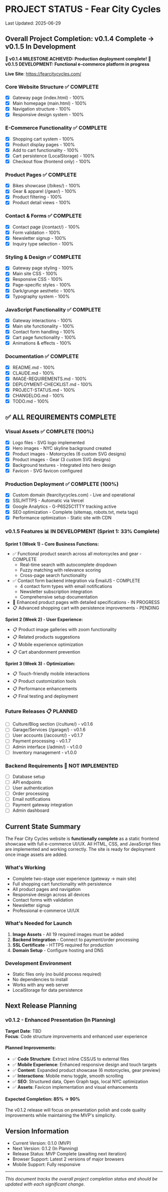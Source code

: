 # PROJECT STATUS - Fear City Cycles

Last Updated: 2025-06-29

## Overall Project Completion: v0.1.4 Complete → v0.1.5 In Development

**🎉 v0.1.4 MILESTONE ACHIEVED: Production deployment complete!**
**🚀 v0.1.5 DEVELOPMENT: Functional e-commerce platform in progress**

**Live Site**: https://fearcitycycles.com/

### Core Website Structure ✅ COMPLETE
- [x] Gateway page (index.html) - 100%
- [x] Main homepage (main.html) - 100%
- [x] Navigation structure - 100%
- [x] Responsive design system - 100%

### E-Commerce Functionality ✅ COMPLETE
- [x] Shopping cart system - 100%
- [x] Product display pages - 100%
- [x] Add to cart functionality - 100%
- [x] Cart persistence (LocalStorage) - 100%
- [x] Checkout flow (frontend only) - 100%

### Product Pages ✅ COMPLETE
- [x] Bikes showcase (/bikes/) - 100%
- [x] Gear & apparel (/gear/) - 100%
- [x] Product filtering - 100%
- [x] Product detail views - 100%

### Contact & Forms ✅ COMPLETE
- [x] Contact page (/contact/) - 100%
- [x] Form validation - 100%
- [x] Newsletter signup - 100%
- [x] Inquiry type selection - 100%

### Styling & Design ✅ COMPLETE
- [x] Gateway page styling - 100%
- [x] Main site CSS - 100%
- [x] Responsive CSS - 100%
- [x] Page-specific styles - 100%
- [x] Dark/grunge aesthetic - 100%
- [x] Typography system - 100%

### JavaScript Functionality ✅ COMPLETE
- [x] Gateway interactions - 100%
- [x] Main site functionality - 100%
- [x] Contact form handling - 100%
- [x] Cart page functionality - 100%
- [x] Animations & effects - 100%

### Documentation ✅ COMPLETE
- [x] README.md - 100%
- [x] CLAUDE.md - 100%
- [x] IMAGE-REQUIREMENTS.md - 100%
- [x] DEPLOYMENT-CHECKLIST.md - 100%
- [x] PROJECT-STATUS.md - 100%
- [x] CHANGELOG.md - 100%
- [x] TODO.md - 100%

## ✅ ALL REQUIREMENTS COMPLETE

### Visual Assets ✅ COMPLETE (100%)
- [x] Logo files - SVG logo implemented
- [x] Hero images - NYC skyline background created
- [x] Product images - Motorcycles (6 custom SVG designs)
- [x] Product images - Gear (3 custom SVG designs)
- [x] Background textures - Integrated into hero design
- [x] Favicon - SVG favicon configured

### Production Deployment ✅ COMPLETE (100%)
- [x] Custom domain (fearcitycycles.com) - Live and operational
- [x] SSL/HTTPS - Automatic via Vercel
- [x] Google Analytics - G-P6S25C1TTY tracking active
- [x] SEO optimization - Complete (sitemap, robots.txt, meta tags)
- [x] Performance optimization - Static site with CDN

### v0.1.5 Features 📊 IN DEVELOPMENT (Sprint 1: 33% Complete)
**Sprint 1 (Week 1) - Core Business Functions:**
- ✅ Functional product search across all motorcycles and gear - COMPLETE
  - Real-time search with autocomplete dropdown
  - Fuzzy matching with relevance scoring
  - Cross-page search functionality
- ✅ Contact form backend integration via EmailJS - COMPLETE
  - 4 contact form types with email notifications
  - Newsletter subscription integration
  - Comprehensive setup documentation
- 🔄 Enhanced product pages with detailed specifications - IN PROGRESS
- 📋 Advanced shopping cart with persistence improvements - PENDING

**Sprint 2 (Week 2) - User Experience:**
- 📋 Product image galleries with zoom functionality
- 📋 Related products suggestions
- 📋 Mobile experience optimization
- 📋 Cart abandonment prevention

**Sprint 3 (Week 3) - Optimization:**
- 📋 Touch-friendly mobile interactions
- 📋 Product customization tools
- 📋 Performance enhancements
- 📋 Final testing and deployment

### Future Releases 📋 PLANNED
- [ ] Culture/Blog section (/culture/) - v0.1.6
- [ ] Garage/Services (/garage/) - v0.1.6
- [ ] User accounts (/account/) - v0.1.7
- [ ] Payment processing - v0.1.7
- [ ] Admin interface (/admin/) - v1.0.0
- [ ] Inventory management - v1.0.0

### Backend Requirements 🔧 NOT IMPLEMENTED
- [ ] Database setup
- [ ] API endpoints
- [ ] User authentication
- [ ] Order processing
- [ ] Email notifications
- [ ] Payment gateway integration
- [ ] Admin dashboard

## Current State Summary

The Fear City Cycles website is **functionally complete** as a static frontend showcase with full e-commerce UI/UX. All HTML, CSS, and JavaScript files are implemented and working correctly. The site is ready for deployment once image assets are added.

### What's Working
- Complete two-stage user experience (gateway → main site)
- Full shopping cart functionality with persistence
- All product pages and navigation
- Responsive design across all devices
- Contact forms with validation
- Newsletter signup
- Professional e-commerce UI/UX

### What's Needed for Launch
1. **Image Assets** - All 19 required images must be added
2. **Backend Integration** - Connect to payment/order processing
3. **SSL Certificate** - HTTPS required for production
4. **Domain Setup** - Configure hosting and DNS

### Development Environment
- Static files only (no build process required)
- No dependencies to install
- Works with any web server
- LocalStorage for data persistence

## Next Release Planning

### v0.1.2 - Enhanced Presentation (In Planning)
**Target Date**: TBD  
**Focus**: Code structure improvements and enhanced user experience

#### Planned Improvements:
- ✅ **Code Structure**: Extract inline CSS/JS to external files
- ✅ **Mobile Experience**: Enhanced responsive design and touch targets
- ✅ **Content**: Expanded product showcase (6 motorcycles, gear preview)
- ✅ **Interactions**: Mobile menu toggle, smooth scrolling
- ✅ **SEO**: Structured data, Open Graph tags, local NYC optimization
- ✅ **Assets**: Favicon implementation and visual enhancements

#### Expected Completion: 85% → 90%
The v0.1.2 release will focus on presentation polish and code quality improvements while maintaining the MVP's simplicity.

## Version Information
- Current Version: 0.1.0 (MVP)
- Next Version: 0.1.2 (In Planning)
- Release Status: MVP Complete (awaiting next iteration)
- Browser Support: Latest 2 versions of major browsers
- Mobile Support: Fully responsive

---

*This document tracks the overall project completion status and should be updated with each significant change.*
